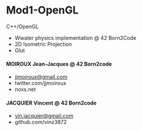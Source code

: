 Mod1-OpenGL
==============

C++/OpenGL
- Wwater physics implementation @ 42 Born2Code
- 2D Isometric Projection
- Glut

#### MOIROUX Jean-Jacques @ 42 Born2code
- jjmoiroux@gmail.com
- twitter.com/jjmoiroux
- noxs.net

#### JACQUIER Vincent @ 42 Born2code
- vin.jacquier@gmail.com
- github.com/vinz3872
